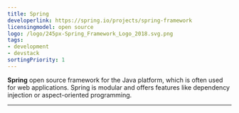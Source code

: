```yaml
---
title: Spring
developerlink: https://spring.io/projects/spring-framework
licensingmodel: open source
logo: /logo/245px-Spring_Framework_Logo_2018.svg.png
tags:
- development
- devstack
sortingPriority: 1
---
```

__Spring__ open source framework for the Java platform, which is often used for web applications.
Spring is modular and offers features like dependency injection or aspect-oriented programming.

---
